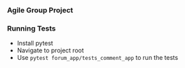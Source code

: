 ### Agile Group Project

### Running Tests
- Install pytest
- Navigate to project root
- Use `pytest forum_app/tests_comment_app` to run the tests

